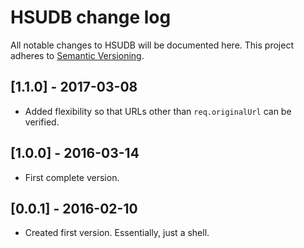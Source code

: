
# HSUDB change log

All notable changes to HSUDB will be documented here. This project adheres to [Semantic Versioning](http://semver.org/).

## [1.1.0] - 2017-03-08

- Added flexibility so that URLs other than `req.originalUrl` can be verified.

## [1.0.0] - 2016-03-14

- First complete version.

## [0.0.1] - 2016-02-10

- Created first version. Essentially, just a shell.
